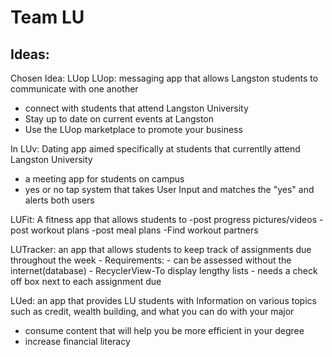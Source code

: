 # Team LU

## Ideas:

Chosen Idea: LUop
LUop: messaging app that allows Langston students to communicate with one another
 - connect with students that attend Langston University 
 - Stay up to date on current events at Langston
 - Use the LUop marketplace to promote your business

In LUv: Dating app aimed specifically at students that currentlly attend Langston University
 - a meeting app for students on campus
 - yes or no tap system that takes User Input and matches the "yes" and alerts both users

LUFit: A fitness app that allows students to 
 -post progress pictures/videos
 -post workout plans
 -post meal plans
 -Find workout partners
   
LUTracker: an app that allows students to keep track of assignments due throughout the week
    - Requirements:
        - can be assessed without the internet(database)
        - RecyclerView-To display lengthy lists
        - needs a check off box next to each assignment due
   
LUed: an app that provides LU students with Information on various topics such as credit, wealth building, and what you can do with your major
 - consume content that will help you be more efficient in your degree
 - increase financial literacy
 
        
